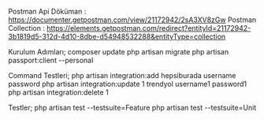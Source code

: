 Postman Api Döküman :  https://documenter.getpostman.com/view/21172942/2sA3XV8zGw
Postman Collection : https://elements.getpostman.com/redirect?entityId=21172942-3b1819d5-312d-4d10-8dbe-d54948532288&entityType=collection


Kurulum Adımları;
composer update
php artisan migrate
php artisan passport:client --personal


Command Testleri;
php artisan integration:add hepsiburada username password
php artisan integration:update 1 trendyol username1 password1
php artisan integration:delete 1


Testler;
php artisan test --testsuite=Feature
php artisan test --testsuite=Unit




